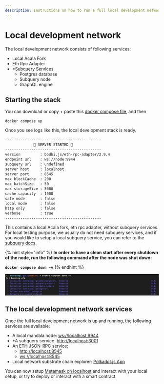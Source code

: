 ```yaml
---
description: Instructions on how to run a full local development network
---
```


# Local development network

The local development network consists of following services:

* Local Acala Fork
* Eth Rpc Adapter
* \*Subquery Services
  * Postgres database
  * Subquery node
  * GraphQL engine

## Starting the stack
You can download or copy + paste this [docker compose file](https://github.com/AcalaNetwork/bodhi.js/blob/master/docker-compose.yml), and then

```
docker compose up
```

Once you see logs like this, the local development stack is ready.

```
--------------------------------------------
             🚀 SERVER STARTED 🚀
--------------------------------------------
version         : bodhi.js/eth-rpc-adapter/2.9.4
endpoint url    : ws://node:9944
subquery url    : undefined
server host     : localhost
server port     : 8545
max blockCache  : 200
max batchSize   : 50
max storageSize : 5000
cache capacity  : 1000
safe mode       : false
local mode      : false
http only       : false
verbose         : true
--------------------------------------------
```

This contains a local Acala fork, eth rpc adapter, without subquery services. For local testing purpose, we usually do not need subquery services, and if you would like to setup a local subquery service, you can refer to the [subquery docs]([../../tooling/subquery/running-subquery-locally.md](https://github.com/AcalaNetwork/bodhi.js/tree/master/packages/evm-subql#run-with-docker)).

{% hint style="info" %}
**In order to have a clean start after every shutdown of the node, run the following command after the node was shut down:**

**`docker compose down -v`**
{% endhint %}

![Cleaning up the local development network](<../../.gitbook/assets/image (4) (1).png>)

## The local development network services
Once the full local development network is up and running, the following services are available:

* A local mandala node: [ws://localhost:9944](ws://localhost:9944)
* \*A subquery service: [http://localhost:3001](http://localhost:3001)
* An ETH JSON-RPC service:
  * [http://localhost:8545](http://localhost:8545)
  * [ws://localhost:8545](ws://localhost:8545)
* Local network substrate chain explorer: [Polkadot.js App](https://polkadot.js.org/apps/?rpc=ws%3A%2F%2Flocalhost%3A9944%2Fws#/explorer)

You can now setup [Metamask on localhost](../../tooling/metamask/#localhost) and interact with your local setup, or try to deploy or interact with a smart contract.
